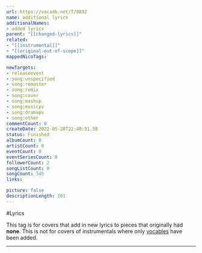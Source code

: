 ```yaml
---
url: https://vocadb.net/T/8892
name: additional lyrics
additionalNames: 
- added lyrics
parent: "[[changed-lyrics]]"
related:
- "[[instrumental]]"
- "[[original-out-of-scope]]"
mappedNicoTags:

newTargets:
- releaseevent
- song:unspecified
- song:remaster
- song:remix
- song:cover
- song:mashup
- song:musicpv
- song:dramapv
- song:other
commentCount: 0
createDate: 2022-05-28T22:40:31.38
status: Finished
albumCount: 0
artistCount: 0
eventCount: 0
eventSeriesCount: 0
followerCount: 2
songListCount: 0
songCount: 345
links: 

picture: false
descriptionLength: 201
---
```


#Lyrics

This tag is for covers that add in new lyrics to pieces that originally had **none**. This is not for covers of instrumentals where only [vocables](https://vocadb.net/T/1739/gibberish) have been added.

---

